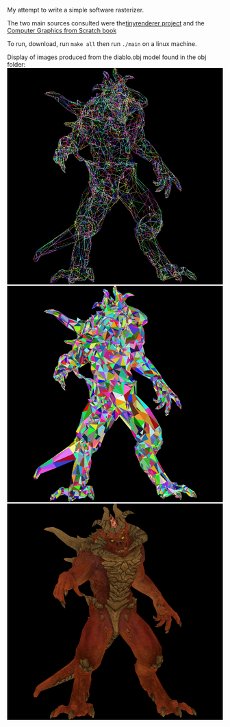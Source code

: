 My attempt to write a simple software rasterizer.  

The two main sources consulted were the[tinyrenderer project](https://github.com/ssloy/tinyrenderer) and the [Computer Graphics from Scratch book](https://www.gabrielgambetta.com/computer-graphics-from-scratch/)  

To run, download, run `make all` then run `./main` on a linux machine.  

Display of images produced from the diablo.obj model found in the obj folder:  
![Model with simple line triangles](./display_images/LineTriangleModel.png)
![Model with simple filled triangles](./display_images/FilledTriangleModel.png)
![Textured Model](./display_images/Model.png)